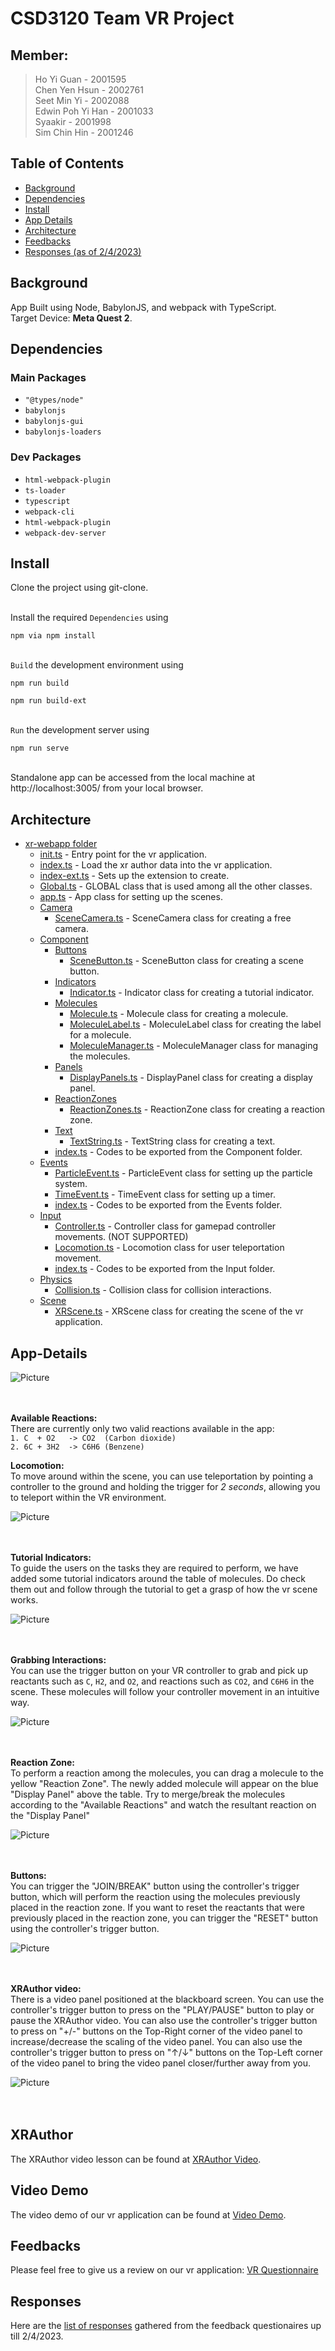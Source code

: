 # CSD3120 Team VR Project

## Member:
> Ho Yi Guan - 2001595 <br>
> Chen Yen Hsun - 2002761 <br>
> Seet Min Yi - 2002088 <br>
> Edwin Poh Yi Han - 2001033 <br>
> Syaakir - 2001998 <br>
> Sim Chin Hin - 2001246 <br>

## Table of Contents

- [Background](#background)
- [Dependencies](#dependencies)
- [Install](#install)
- [App Details](#app-details)
- [Architecture](#architecture)
- [Feedbacks](#feedbacks)
- [Responses (as of 2/4/2023)](#responses)


## Background
App Built using Node, BabylonJS, and webpack with TypeScript.<br>
Target Device: **Meta Quest 2**.<br>

## Dependencies

### Main Packages
- `"@types/node"`
-  `babylonjs`
-  `babylonjs-gui`
-  `babylonjs-loaders`
    
### Dev Packages
- `html-webpack-plugin`
- `ts-loader`
- `typescript`
- `webpack-cli`
- `html-webpack-plugin`
- `webpack-dev-server`

## Install

Clone the project using git-clone.<br>

<br>Install the required `Dependencies` using 
```
npm via npm install
```

<br>`Build` the development environment using
```
npm run build
```
```
npm run build-ext
```

<br>`Run` the development server using
```
npm run serve
```

<br>Standalone app can be accessed from the local machine at http://localhost:3005/ from your local browser.

## Architecture
- [xr-webapp folder](./xr-webapp/src)
	- [init.ts](./xr-webapp/src/init.ts) - Entry point for the vr application.
	- [index.ts](./xr-webapp/src/index.ts) - Load the xr author data into the vr application.
	- [index-ext.ts](./xr-webapp/src/index-ext.ts) - Sets up the extension to create.
	- [Global.ts](./xr-webapp/src/Global.ts) - GLOBAL class that is used among all the other classes.
	- [app.ts](./xr-webapp/src/app.ts) - App class for setting up the scenes.
	- [Camera](./xr-webapp/src/Camera)
		- [SceneCamera.ts](./xr-webapp/src/Camera/SceneCamera.ts) - SceneCamera class for creating a free camera.
	- [Component](./xr-webapp/src/Component)
		- [Buttons](./xr-webapp/src/Component/Buttons)
			- [SceneButton.ts](./xr-webapp/src/Component/Buttons/SceneButton.ts) - SceneButton class for creating a scene button.
		- [Indicators](./xr-webapp/src/Component/Indicators)
			- [Indicator.ts](./xr-webapp/src/Component/Indicators/Indicator.ts) - Indicator class for creating a tutorial indicator.
		- [Molecules](./xr-webapp/src/Component/Molecules)
			- [Molecule.ts](./xr-webapp/src/Component/Molecules/Molecule.ts) - Molecule class for creating a molecule.
			- [MoleculeLabel.ts](./xr-webapp/src/Component/Molecules/MoleculeLabel.ts) - MoleculeLabel class for creating the label for a molecule.
			- [MoleculeManager.ts](./xr-webapp/src/Component/Molecules/MoleculeManager.ts) - MoleculeManager class for managing the molecules.
		- [Panels](./xr-webapp/src/Component/Panels)
			- [DisplayPanels.ts](./xr-webapp/src/Component/Panels/DisplayPanels.ts) - DisplayPanel class for creating a display panel.
		- [ReactionZones](./xr-webapp/src/Component/ReactionZones)
			- [ReactionZones.ts](./xr-webapp/src/Component/ReactionZones/ReactionZone.ts) - ReactionZone class for creating a reaction zone.
		- [Text](./xr-webapp/src/Component/Text)
			- [TextString.ts](./xr-webapp/src/Component/Text/TextString.ts) - TextString class for creating a text.
		- [index.ts](./xr-webapp/src/Component/index.ts) - Codes to be exported from the Component folder.
	- [Events](./xr-webapp/src/Events)
		- [ParticleEvent.ts](./xr-webapp/src/Events/ParticleEvent.ts) - ParticleEvent class for setting up the particle system.
		- [TimeEvent.ts](./xr-webapp/src/Events/TimeEvent.ts) - TimeEvent class for setting up a timer.
		- [index.ts](./xr-webapp/src/Events/index.ts) - Codes to be exported from the Events folder.
	- [Input](./xr-webapp/src/Input)
		- [Controller.ts](./xr-webapp/src/Input/Controller.ts) - Controller class for gamepad controller movements. (NOT SUPPORTED)
		- [Locomotion.ts](./xr-webapp/src/Input/Locomotion.ts) - Locomotion class for user teleportation movement.
		- [index.ts](./xr-webapp/src/Input/index.ts) - Codes to be exported from the Input folder.
	- [Physics](./xr-webapp/src/Physics)
		- [Collision.ts](./xr-webapp/src/Physics/Collision.ts) - Collision class for collision interactions.
	- [Scene](./xr-webapp/src/Scene)
		- [XRScene.ts](./xr-webapp/src/Scene/XRScene.ts) - XRScene class for creating the scene of the vr application.

## App-Details

![Picture](./showcase/Images/app.png)<br /><br /><br />

**Available Reactions:**<br />
There are currently only two valid reactions available in the app:\
`1. C  + O2   -> CO2  (Carbon dioxide)`\
`2. 6C + 3H2  -> C6H6 (Benzene)`<br />

**Locomotion:**<br />
To move around within the scene, you can use teleportation by pointing a controller to the ground and holding the trigger for *2 seconds*, allowing you to teleport within the VR environment.

![Picture](./showcase/Images/teleportation.png)<br /><br /><br />

**Tutorial Indicators:**<br />
To guide the users on the tasks they are required to perform, we have added some tutorial indicators around the table of molecules. Do check them out and follow through the tutorial to get a grasp of how the vr scene works.

![Picture](./showcase/Images/indicator.png)<br /><br /><br />

**Grabbing Interactions:**<br />
You can use the trigger button on your VR controller to grab and pick up reactants such as `C`, `H2`, and `O2`, and reactions such as `CO2`, and `C6H6` in the scene. These molecules will follow your controller movement in an intuitive way.

![Picture](./showcase/Images/grabbing.png)<br /><br /><br />

**Reaction Zone:**<br />
To perform a reaction among the molecules, you can drag a molecule to the yellow "Reaction Zone". The newly added molecule will appear on the blue "Display Panel" above the table. Try to merge/break the molecules according to the "Available Reactions" and watch the resultant reaction on the "Display Panel"

![Picture](./showcase/Images/zone.png)<br /><br /><br />

**Buttons:**<br />
You can trigger the "JOIN/BREAK" button using the controller's trigger button, which will perform the reaction using the molecules previously placed in the reaction zone. If you want to reset the reactants that were previously placed in the reaction zone, you can trigger the "RESET" button using the controller's trigger button.

![Picture](./showcase/Images/button.png)<br /><br /><br />

**XRAuthor video:**<br />
There is a video panel positioned at the blackboard screen. You can use the controller's trigger button to press on the "PLAY/PAUSE" button to play or pause the XRAuthor video. You can also use the controller's trigger button to press on "+/-" buttons on the Top-Right corner of the video panel to increase/decrease the scaling of the video panel. You can also use the controller's trigger button to press on "↑/↓" buttons on the Top-Left corner of the video panel to bring the video panel closer/further away from you. 

![Picture](./showcase/Images/xrauthor.png)<br /><br /><br />

## XRAuthor

The XRAuthor video lesson can be found at [XRAuthor Video](./xr-webapp/public/assets/synthesis/videos/0.webm).


## Video Demo
The video demo of our vr application can be found at [Video Demo](./showcase/VideoDemo.mp4).


## Feedbacks
Please feel free to give us a review on our vr application: [VR Questionnaire](https://forms.gle/7SfHh8LyQCqTBoSF8)


## Responses
Here are the [list of responses](./Questionnaire/VR_Questionnaire_Responses.xlsx) gathered from the feedback questionaires up till 2/4/2023.